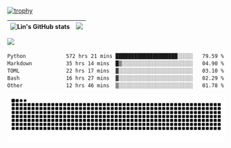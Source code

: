 [![trophy](https://github-profile-trophy.vercel.app/?username=ocss884&column=7)](https://github.com/ocss884)

| ![Lin's GitHub stats](https://github-readme-stats.vercel.app/api?username=ocss884&show_icons=true&hide_border=True&count_private=true) | ![](https://github-readme-streak-stats.herokuapp.com?user=ocss884&hide_border=true&date_format=M%20j%5B%2C%20Y%5D&ring=7EDDCF&fire=7EDDCF") |
| ------------------------------------------------------------ | ------------------------------------------------------------ |

![](https://komarev.com/ghpvc/?username=ocss884&color=brightgreen)

<!--START_SECTION:waka-->

```txt
Python             572 hrs 21 mins ████████████████████░░░░░   79.59 %
Markdown           35 hrs 14 mins  █▒░░░░░░░░░░░░░░░░░░░░░░░   04.90 %
TOML               22 hrs 17 mins  ▓░░░░░░░░░░░░░░░░░░░░░░░░   03.10 %
Bash               16 hrs 27 mins  ▓░░░░░░░░░░░░░░░░░░░░░░░░   02.29 %
Other              12 hrs 46 mins  ▒░░░░░░░░░░░░░░░░░░░░░░░░   01.78 %
```

<!--END_SECTION:waka-->

<p align="center">
   <img src="https://github.com/ocss884/ocss884/blob/output/github-snake.svg" alt="snake">
</p>
